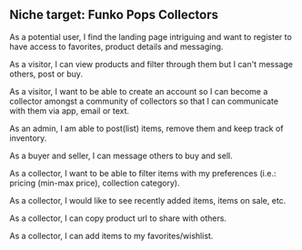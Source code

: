 ## Niche target: Funko Pops Collectors

As a potential user, I find the landing page intriguing and want to register to have access to favorites, product details and messaging. 

As a visitor, I can view products and filter through them but I can't message others, post or buy. 

As a visitor, I want to be able to create an account so I can become a collector amongst a community of collectors so that I can communicate with them via app, email or text. 

As an admin, I am able to post(list) items, remove them and keep track of inventory. 

As a buyer and seller, I can message others to buy and sell. 

As a collector, I want to be able to filter items with my preferences (i.e.: pricing (min-max price), collection category).

As a collector, I would like to see recently added items, items on sale, etc.

As a collector, I can copy product url to share with others.

As a collector, I can add items to my favorites/wishlist. 

